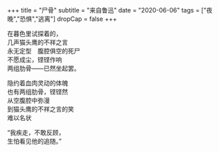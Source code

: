 +++
title = "尸骨"
subtitle = "来自鲁迅"
date = "2020-06-06"
tags = ["夜晚","恐惧","逃离"]
dropCap = false
+++

在暮色里试探着的，<br>
几声猫头鹰的不祥之言<br>
永无定型　腹腔俱空的死尸<br>
不愿成尘，铿铿作响<br>
两组肋骨——已然坐起罢。<br>

隐约着血肉灵动的体魄<br>
也有两组肋骨，铿铿然<br>
从空腹腔中弥漫<br>
到猫头鹰的不祥之言的笑<br>
难以名状<br>

“我疾走，不敢反顾，<br>
生怕看见他的追随。”<br>

